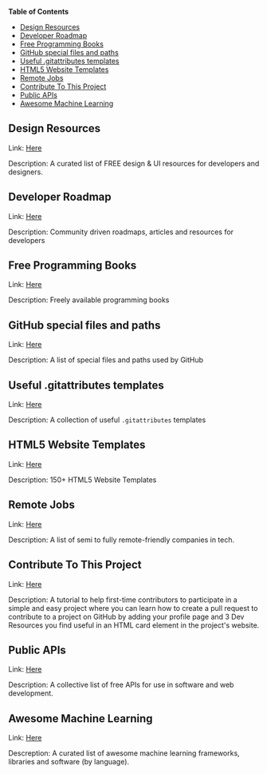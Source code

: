 **Table of Contents**
- [Design Resources](#design-resources)
- [Developer Roadmap](#developer-roadmap)
- [Free Programming Books](#free-programming-books)
- [GitHub special files and paths](#github-special-files-and-paths)
- [Useful .gitattributes templates](#useful-gitattributes-templates)
- [HTML5 Website Templates](#html5-website-templates)
- [Remote Jobs](#remote-jobs)
- [Contribute To This Project](#contribute-to-this-project)
- [Public APIs](#public-apis)
- [Awesome Machine Learning](#awesome-machine-learning)


## Design Resources

Link: [Here](https://github.com/bradtraversy/design-resources-for-developers)

Description: A curated list of FREE design & UI resources for developers and designers.


## Developer Roadmap

Link: [Here](https://github.com/kamranahmedse/developer-roadmap)

Description: Community driven roadmaps, articles and resources for developers


## Free Programming Books

Link: [Here](https://github.com/EbookFoundation/free-programming-books)

Description: Freely available programming books


## GitHub special files and paths

Link: [Here](https://github.com/joelparkerhenderson/github-special-files-and-paths)

Description: A list of special files and paths used by GitHub


## Useful .gitattributes templates

Link: [Here](https://github.com/alexkaratarakis/gitattributes)

Description: A collection of useful `.gitattributes` templates


## HTML5 Website Templates

Link: [Here](https://github.com/learning-zone/website-templates)

Description: 150+ HTML5 Website Templates


## Remote Jobs

Link: [Here](https://github.com/aqeelsidd/remote-jobs)

Description: A list of semi to fully remote-friendly companies in tech.


## Contribute To This Project

Link: [Here](https://github.com/Syknapse/Contribute-To-This-Project)

Description: A tutorial to help first-time contributors to participate in a simple and easy project where you can learn how to create a pull request to contribute to a project on GitHub by adding your profile page and 3 Dev Resources you find useful in an HTML card element in the project's website.


## Public APIs

Link: [Here](https://github.com/bradtraversy/public-apis)

Description: A collective list of free APIs for use in software and web development.


## Awesome Machine Learning

Link: [Here](https://github.com/josephmisiti/awesome-machine-learning)

Descreption: A curated list of awesome machine learning frameworks, libraries and software (by language).